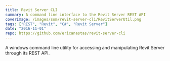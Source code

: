 ```yaml
---
title: Revit Server CLI
summary: A command line interface to the Revit Server REST API
coverImage: /images/som/revit-server-cli/RevitServerUtil.png
tags: ["REST", "Revit", "C#", "Revit Server"]
date: "2016-11-01"
repo: https://github.com/ericanastas/revit-server-cli
---
```


A windows command line utility for accessing and manipulating Revit Server through its REST API.
